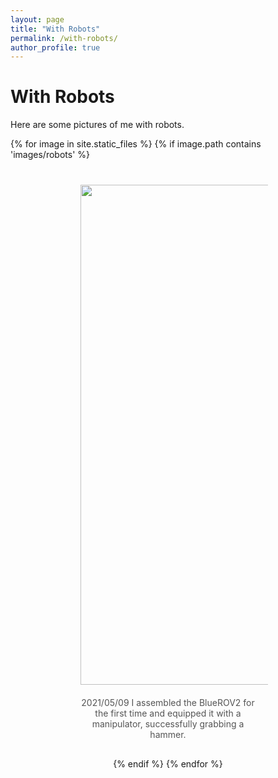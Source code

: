 ```yaml
---
layout: page
title: "With Robots"
permalink: /with-robots/
author_profile: true
---
```


<h1>With Robots</h1>

<p>Here are some pictures of me with robots.</p>

<div class="gallery">
  {% for image in site.static_files %}
    {% if image.path contains 'images/robots' %}
      <div class="gallery-item">
        <img src="{{ site.baseurl }}{{ image.path }}" alt="Robot Image" style="width: 800px; margin: 10px;">
        <div class="caption">
          <!-- You can add your caption text here -->
          2021/05/09 I assembled the BlueROV2 for the first time and equipped it with a manipulator, successfully grabbing a hammer.
        </div>
      </div>
    {% endif %}
  {% endfor %}
</div>

<style>
  .gallery {
    display: flex;
    flex-wrap: wrap;
    gap: 20px;
    justify-content: center;
  }

  .gallery-item {
    width: 300px;
    text-align: center;
    margin: 10px;
  }

  .gallery-image {
    width: 100%;
    height: auto;
    border-radius: 10px;
    box-shadow: 0 4px 8px rgba(0, 0, 0, 0.2);
  }

  .caption {
    margin-top: 10px;
    font-size: 14px;
    color: #555;
  }
</style>

